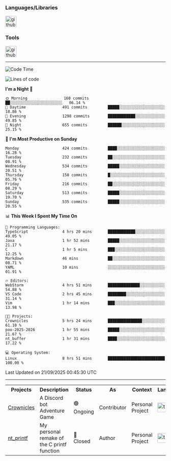 <div>
    <h3>Languages/Libraries</h3>
    <img alt="github-chart" src="https://skillicons.dev/icons?i=c,py,js,ts,discordjs,html,css,md" height="35px">
</div>
<div>
    <h3>Tools</h3>
    <img alt="github-chart" src="https://skillicons.dev/icons?i=discord,git,github,gitlab,vim,vscode,webstorm,pycharm,ubuntu,pnpm,nodejs,docker" height="35px">
</div>

---
<!--START_SECTION:waka-->
![Code Time](http://img.shields.io/badge/Code%20Time-316%20hrs%2043%20mins-blue)

![Lines of code](https://img.shields.io/badge/From%20Hello%20World%20I%27ve%20Written-130.0%20thousand%20lines%20of%20code-blue)

**I'm a Night 🦉** 

```text
🌞 Morning                160 commits         ██░░░░░░░░░░░░░░░░░░░░░░░   06.14 % 
🌆 Daytime                491 commits         █████░░░░░░░░░░░░░░░░░░░░   18.86 % 
🌃 Evening                1298 commits        ████████████░░░░░░░░░░░░░   49.85 % 
🌙 Night                  655 commits         ██████░░░░░░░░░░░░░░░░░░░   25.15 % 
```
📅 **I'm Most Productive on Sunday** 

```text
Monday                   424 commits         ████░░░░░░░░░░░░░░░░░░░░░   16.28 % 
Tuesday                  232 commits         ██░░░░░░░░░░░░░░░░░░░░░░░   08.91 % 
Wednesday                534 commits         █████░░░░░░░░░░░░░░░░░░░░   20.51 % 
Thursday                 150 commits         █░░░░░░░░░░░░░░░░░░░░░░░░   05.76 % 
Friday                   216 commits         ██░░░░░░░░░░░░░░░░░░░░░░░   08.29 % 
Saturday                 513 commits         █████░░░░░░░░░░░░░░░░░░░░   19.70 % 
Sunday                   535 commits         █████░░░░░░░░░░░░░░░░░░░░   20.55 % 
```


📊 **This Week I Spent My Time On** 

```text
💬 Programming Languages: 
TypeScript               4 hrs 20 mins       ████████████░░░░░░░░░░░░░   49.05 % 
Java                     1 hr 52 mins        █████░░░░░░░░░░░░░░░░░░░░   21.17 % 
C                        1 hr 5 mins         ███░░░░░░░░░░░░░░░░░░░░░░   12.25 % 
Markdown                 46 mins             ██░░░░░░░░░░░░░░░░░░░░░░░   08.71 % 
YAML                     10 mins             ░░░░░░░░░░░░░░░░░░░░░░░░░   01.91 % 

🔥 Editors: 
WebStorm                 4 hrs 51 mins       ██████████████░░░░░░░░░░░   54.88 % 
VS Code                  2 hrs 45 mins       ████████░░░░░░░░░░░░░░░░░   31.14 % 
Vim                      1 hr 14 mins        ███░░░░░░░░░░░░░░░░░░░░░░   13.98 % 

🐱‍💻 Projects: 
Crownicles               5 hrs 24 mins       ███████████████░░░░░░░░░░   61.10 % 
poo-2025-2026            1 hr 55 mins        █████░░░░░░░░░░░░░░░░░░░░   21.67 % 
nt_buffer                1 hr 31 mins        ████░░░░░░░░░░░░░░░░░░░░░   17.22 % 

💻 Operating System: 
Linux                    8 hrs 51 mins       █████████████████████████   100.00 % 
```


 Last Updated on 21/09/2025 00:45:30 UTC
<!--END_SECTION:waka-->

---
<table>
    <tr>
        <th>Projects</th>
        <th>Description</th>
        <th>Status</th>
        <th>As</th>
        <th>Context</th>
        <th>Language</th>
    </tr>
    <tr>
        <td>
            <a href="https://github.com/Crownicles/Crownicles">Crownicles</a>
        </td>
        <td>
            A Discord bot Adventure Game
        </td>
        <td>
            🟢 Ongoing
        </td>
        <td>
            Contributor
        </td>
        <td>
            Personal Project
        </td>
        <td>
            <img alt="ts icon" src="https://skillicons.dev/icons?i=ts" height="30px">
        </td>
    </tr>
        <td>
            <a href="https://github.com/Ntalcme/nt_printf">nt_printf</a>
        </td>
        <td>
             My personal remake of the C printf function 
        </td>
        <td>
            🔴 Closed
        </td>
        <td>
            Author
        </td>
        <td>
            Personal Project
        </td>
        <td>
            <img alt="ts icon" src="https://skillicons.dev/icons?i=c" height="30px">
        </td>
    </tr>
</table>
